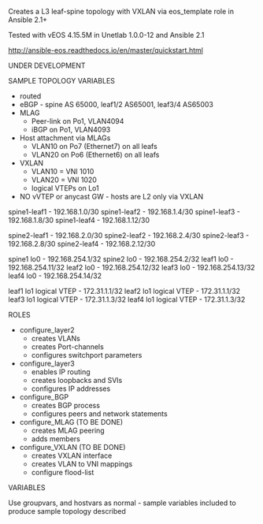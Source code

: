 Creates a L3 leaf-spine topology with VXLAN via eos_template role in Ansible 2.1+

Tested with vEOS 4.15.5M in Unetlab 1.0.0-12 and Ansible 2.1

http://ansible-eos.readthedocs.io/en/master/quickstart.html

UNDER DEVELOPMENT

SAMPLE TOPOLOGY VARIABLES

- routed
- eBGP - spine AS 65000, leaf1/2 AS65001, leaf3/4 AS65003
- MLAG
  - Peer-link on Po1, VLAN4094
  - iBGP on Po1, VLAN4093
- Host attachment via MLAGs
  - VLAN10 on Po7 (Ethernet7) on all leafs
  - VLAN20 on Po6 (Ethernet6) on all leafs
- VXLAN
  - VLAN10 = VNI 1010
  - VLAN20 = VNI 1020
  - logical VTEPs on Lo1
- NO vVTEP or anycast GW - hosts are L2 only via VXLAN

spine1-leaf1 - 192.168.1.0/30 spine1-leaf2 - 192.168.1.4/30 spine1-leaf3 - 192.168.1.8/30 spine1-leaf4 - 192.168.1.12/30

spine2-leaf1 - 192.168.2.0/30 spine2-leaf2 - 192.168.2.4/30 spine2-leaf3 - 192.168.2.8/30 spine2-leaf4 - 192.168.2.12/30

spine1 lo0 - 192.168.254.1/32 spine2 lo0 - 192.168.254.2/32 leaf1 lo0 - 192.168.254.11/32 leaf2 lo0 - 192.168.254.12/32 leaf3 lo0 - 192.168.254.13/32 leaf4 lo0 - 192.168.254.14/32

leaf1 lo1 logical VTEP - 172.31.1.1/32 leaf2 lo1 logical VTEP - 172.31.1.1/32 leaf3 lo1 logical VTEP - 172.31.1.3/32 leaf4 lo1 logical VTEP - 172.31.1.3/32

ROLES

- configure_layer2
  - creates VLANs
  - creates Port-channels
  - configures switchport parameters
- configure_layer3
  - enables IP routing
  - creates loopbacks and SVIs
  - configures IP addresses
- configure_BGP
  - creates BGP process
  - configures peers and network statements
- configure_MLAG (TO BE DONE)
  - creates MLAG peering
  - adds members
- configure_VXLAN (TO BE DONE)
  - creates VXLAN interface
  - creates VLAN to VNI mappings
  - configure flood-list

VARIABLES

Use groupvars, and hostvars as normal - sample variables included to produce sample topology described
